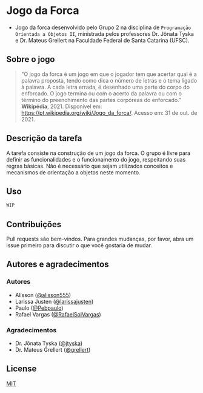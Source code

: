 # Jogo da Forca

- Jogo da forca desenvolvido pelo Grupo 2 na disciplina de `Programação Orientada a Objetos II`, ministrada pelos professores Dr. Jônata Tyska e Dr. Mateus Grellert na Faculdade Federal de Santa Catarina (UFSC).

## Sobre o jogo

> "O jogo da forca é um jogo em que o jogador tem que acertar qual é a palavra proposta, tendo como dica o número de letras e o tema ligado à palavra. A cada letra errada, é desenhado uma parte do corpo do enforcado. O jogo termina ou com o acerto da palavra ou com o término do preenchimento das partes corpóreas do enforcado." **Wikipédia**, 2021. Disponível em: <https://pt.wikipedia.org/wiki/Jogo_da_forca/>. Acesso em: 31 de out. de 2021.

## Descrição da tarefa

A tarefa consiste na construção de um jogo da forca. O grupo é livre para definir as funcionalidades e o funcionamento do jogo, respeitando suas regras básicas. Não é necessário que sejam utilizados conceitos e mecanismos de orientação a objetos neste momento.

## Uso

```python
WIP
```

## Contribuições

Pull requests são bem-vindos. Para grandes mudanças, por favor, abra um issue primeiro para discutir o que você gostaria de mudar.

## Autores e agradecimentos

### Autores

- Alisson ([@alisson555](https://github.com/alisson555))
- Larissa Justen ([@larissajusten](https://github.com/larissajusten))
- Paulo ([@Pebpaulo](https://github.com/Pebpaulo))
- Rafael Vargas ([@RafaelSolVargas](https://github.com/RafaelSolVargas))

### Agradecimentos

- Dr. Jônata Tyska ([@jtyska](https://github.com/jtyska))
- Dr. Mateus Grellert ([@grellert](https://github.com/grellert))

## License

[MIT](https://choosealicense.com/licenses/mit/)
